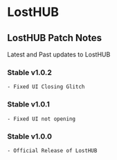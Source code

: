 # LostHUB

## LostHUB Patch Notes
Latest and Past updates to LostHUB

### Stable v1.0.2
```
- Fixed UI Closing Glitch
```
### Stable v1.0.1
```
- Fixed UI not opening
```
### Stable v1.0.0
```
- Official Release of LostHUB
```
